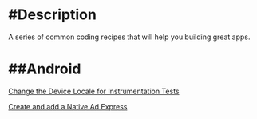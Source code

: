 #Description
===================

A series of common coding recipes that will help you building great apps.

##Android
===================

[Change the Device Locale for Instrumentation Tests ](change_device_locale_recipe.md)

[Create and add a Native Ad Express](add_native_express_adverts.md)